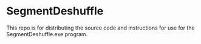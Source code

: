 # SegmentDeshuffle
This repo is for distributing the source code and instructions for use for the SegmentDeshuffle.exe program.
